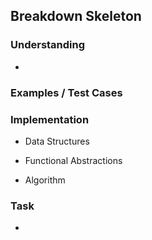 ## Breakdown Skeleton

### Understanding
- 

### Examples / Test Cases

### Implementation
- Data Structures

- Functional Abstractions

- Algorithm

### Task
- 